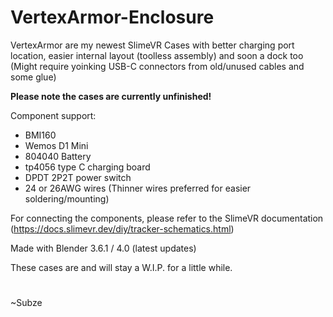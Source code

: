 # VertexArmor-Enclosure
VertexArmor are my newest SlimeVR Cases with better charging port location, easier internal layout (toolless assembly) and soon a dock too (Might require yoinking USB-C connectors from old/unused cables and some glue)

**Please note the cases are currently unfinished!**

Component support:
* BMI160
* Wemos D1 Mini
* 804040 Battery
* tp4056 type C charging board
* DPDT 2P2T power switch
* 24 or 26AWG wires (Thinner wires preferred for easier soldering/mounting)

For connecting the components, please refer to the SlimeVR documentation (https://docs.slimevr.dev/diy/tracker-schematics.html)

Made with Blender 3.6.1 / 4.0 (latest updates)

These cases are and will stay a W.I.P. for a little while.

#

~Subze
